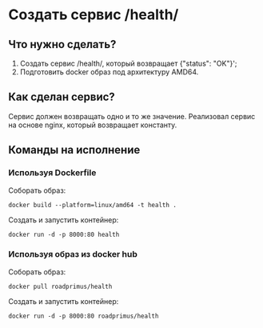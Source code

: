 # Создать сервис /health/
## Что нужно сделать?
1. Создать сервис /health/, который возвращает {"status": "OK"}';
2. Подготовить docker образ под архитектуру AMD64.

## Как сделан сервис?
Сервис должен возвращать одно и то же значение. Реализовал сервис на основе nginx, который возвращает константу.

## Команды на исполнение
### Используя Dockerfile
Соборать образ:
```
docker build --platform=linux/amd64 -t health .
```
Создать и запустить контейнер:
```
docker run -d -p 8000:80 health
```
### Используя образ из docker hub
Соборать образ:
```
docker pull roadprimus/health
```
Создать и запустить контейнер:
```
docker run -d -p 8000:80 roadprimus/health
```
